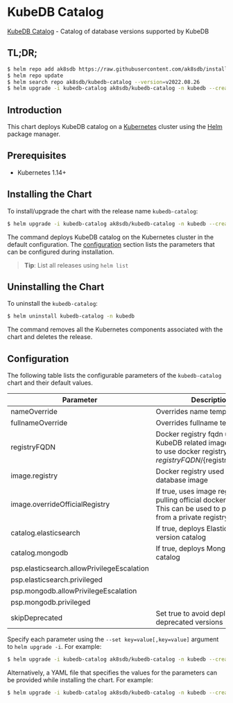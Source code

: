 # KubeDB Catalog

[KubeDB Catalog](https://github.com/kubedb) - Catalog of database versions supported by KubeDB

## TL;DR;

```bash
$ helm repo add ak8sdb https://raw.githubusercontent.com/ak8sdb/installer/master/stable
$ helm repo update
$ helm search repo ak8sdb/kubedb-catalog --version=v2022.08.26
$ helm upgrade -i kubedb-catalog ak8sdb/kubedb-catalog -n kubedb --create-namespace --version=v2022.08.26
```

## Introduction

This chart deploys KubeDB catalog on a [Kubernetes](http://kubernetes.io) cluster using the [Helm](https://helm.sh) package manager.

## Prerequisites

- Kubernetes 1.14+

## Installing the Chart

To install/upgrade the chart with the release name `kubedb-catalog`:

```bash
$ helm upgrade -i kubedb-catalog ak8sdb/kubedb-catalog -n kubedb --create-namespace --version=v2022.08.26
```

The command deploys KubeDB catalog on the Kubernetes cluster in the default configuration. The [configuration](#configuration) section lists the parameters that can be configured during installation.

> **Tip**: List all releases using `helm list`

## Uninstalling the Chart

To uninstall the `kubedb-catalog`:

```bash
$ helm uninstall kubedb-catalog -n kubedb
```

The command removes all the Kubernetes components associated with the chart and deletes the release.

## Configuration

The following table lists the configurable parameters of the `kubedb-catalog` chart and their default values.

|                 Parameter                  |                                                              Description                                                               |      Default       |
|--------------------------------------------|----------------------------------------------------------------------------------------------------------------------------------------|--------------------|
| nameOverride                               | Overrides name template                                                                                                                | <code>""</code>    |
| fullnameOverride                           | Overrides fullname template                                                                                                            | <code>""</code>    |
| registryFQDN                               | Docker registry fqdn used to pull KubeDB related images Set this to use docker registry hosted at ${registryFQDN}/${registry}/${image} | <code>""</code>    |
| image.registry                             | Docker registry used to pull database image                                                                                            | <code>""</code>    |
| image.overrideOfficialRegistry             | If true, uses image registry for pulling official docker images. This can be used to pull images from a private registry               | <code>false</code> |
| catalog.elasticsearch                      | If true, deploys Elasticsearch version catalog                                                                                         | <code>true</code>  |
| catalog.mongodb                            | If true, deploys MongoDB version catalog                                                                                               | <code>true</code>  |
| psp.elasticsearch.allowPrivilegeEscalation |                                                                                                                                        | <code>true</code>  |
| psp.elasticsearch.privileged               |                                                                                                                                        | <code>true</code>  |
| psp.mongodb.allowPrivilegeEscalation       |                                                                                                                                        | <code>false</code> |
| psp.mongodb.privileged                     |                                                                                                                                        | <code>false</code> |
| skipDeprecated                             | Set true to avoid deploying deprecated versions                                                                                        | <code>true</code>  |


Specify each parameter using the `--set key=value[,key=value]` argument to `helm upgrade -i`. For example:

```bash
$ helm upgrade -i kubedb-catalog ak8sdb/kubedb-catalog -n kubedb --create-namespace --version=v2022.08.26 --set -- generate from values file --
```

Alternatively, a YAML file that specifies the values for the parameters can be provided while
installing the chart. For example:

```bash
$ helm upgrade -i kubedb-catalog ak8sdb/kubedb-catalog -n kubedb --create-namespace --version=v2022.08.26 --values values.yaml
```
